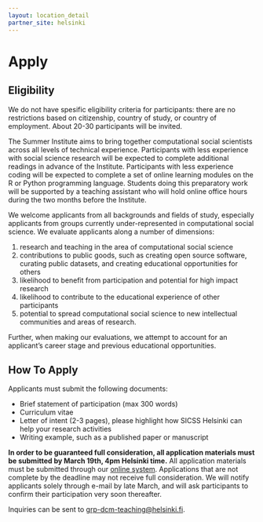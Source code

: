 ```yaml
---
layout: location_detail
partner_site: helsinki
---
```


# Apply

## Eligibility

We do not have spesific eligibility criteria for participants: there are no restrictions based on citizenship, country of study, or country of employment.
About 20-30 participants will be invited.

The Summer Institute aims to bring together computational social scientists across all levels of technical experience.
Participants with less experience with social science research will be expected to complete additional readings in advance of the Institute.
Participants with less experience coding will be expected to complete a set of online learning modules on the R or Python programming language.
Students doing this preparatory work will be supported by a teaching assistant who will hold online office hours during the two months before the Institute.

We welcome applicants from all backgrounds and fields of study, especially applicants from groups currently under-represented in computational social science. We evaluate applicants along a number of dimensions:

 1. research and teaching in the area of computational social science
 1. contributions to public goods, such as creating open source software, curating public datasets, and creating educational opportunities for others
 1. likelihood to benefit from participation and potential for high impact research
 1. likelihood to contribute to the educational experience of other participants
 1. potential to spread computational social science to new intellectual communities and areas of research.

Further, when making our evaluations, we attempt to account for an applicant’s career stage and previous educational opportunities.

## How To Apply

Applicants must submit the following documents:

 * Brief statement of participation (max 300 words)
 * Curriculum vitae
 * Letter of intent (2-3 pages), please highlight how SICSS Helsinki can help your research activities
 * Writing example, such as a published paper or manuscript

**In order to be guaranteed full consideration, all application materials must be submitted by March 19th, 4pm Helsinki time.** All application materials must be submitted through our [online system](https://docs.google.com/forms/d/e/1FAIpQLSeZOBfrpN8KPU4ZMCueIpaotBMEbqsf3ILkN1ot2h6QSTcO0g/viewform?usp=sf_link). Applications that are not complete by the deadline may not receive full consideration. We will notify applicants solely through e-mail by late March, and will ask participants to confirm their participation very soon thereafter.

Inquiries can be sent to grp-dcm-teaching@helsinki.fi.
